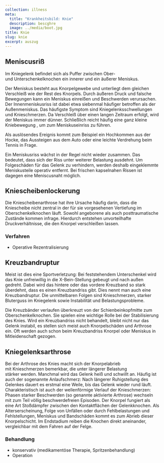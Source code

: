 ```yaml
---
collection: illness
meta:
  title: "Krankheitsbild: Knie"
  description: bescghre
  image: ../media/boot.jpg
title: Knie
slug: knie
excerpt: auszug
---
```

## Meniscusriß 

Im Kniegelenk befindet sich als Puffer zwischen Ober- und Unterschenkelknochen ein innerer und ein äußerer Meniskus. 

Der Meniskus besteht aus Knorpelgewebe und unterliegt dem gleichen Verschleiß wie der Rest des Knorpels. Durch äußeren Druck und falsche Bewegungen kann ein Meniskus einreißen und Beschwerden verursachen. Der Innenmeniskusriss ist dabei etwa siebenmal häufiger betroffen als der Außenmeniskus. Das häufigste Symptom sind Kniegelenksschwellungen und Knieschmerzen. Da Verschleiß über einen langen Zeitraum erfolgt, wird der Meniskus immer dünner. Schließlich reicht häufig eine ganz kleine Kniebewegung , um zum Meniskuseinriss zu führen. 

Als auslösendes Ereignis kommt zum Beispiel ein Hochkommen aus der Hocke, das Aussteigen aus dem Auto oder eine leichte Verdrehung beim Tennis in Frage. 

Ein Meniskusriss wächst in der Regel nicht wieder zusammen. Das bedeutet, dass sich der Riss unter weiterer Belastung ausdehnt. Um Folgeschäden für das Gelenk zu verhindern, werden deshalb eingeklemmte Meniskusteile operativ entfernt. Bei frischen kapselnahen Rissen ist dagegen eine Meniscusnaht möglich. 

## Kniescheibenlockerung 

Die Kniescheibenarthrose hat ihre Ursache häufig darin, dass die Kniescheibe nicht zentral in der für sie vorgesehenen Vertiefung im Oberschenkelknochen läuft. Sowohl angeborene als auch posttraumatische Zustände kommen infrage. Hierdurch entstehen unvorteilhafte Druckverhältnisse, die den Knorpel verschleißen lassen. 

### Verfahren

* Operative Rezentralisierung 

## Kreuzbandruptur 

Meist ist dies eine Sportverletzung: Bei feststehendem Unterschenkel wird das Knie unfreiwillig in die X-Bein-Stellung gebeugt und nach außen gedreht. Dabei wird das hintere oder das vordere Kreuzband so stark überdehnt, dass es einen Kreuzbandriss gibt. Dies nennt man auch eine Kreuzbandruptur. Die unmittelbaren Folgen sind Knieschmerzen, starker Bluterguss im Kniegelenk sowie Instabilität und Belastungsprobleme. 

Die Kreuzbänder verlaufen überkreuzt von der Schienbeinkopfmitte zum Oberschenkelknochen. Sie spielen eine wichtige Rolle bei der Stabilisierung des Knies. Wird ein Kreuzbandriss nicht behandelt, bleibt nicht nur das Gelenk instabil, es stellen sich meist auch Knorpelschäden und Arthrose ein. Oft werden auch schon beim Kreuzbandriss Knorpel oder Meniskus in Mitleidenschaft gezogen.

## Kniegelenksarthrose 

Bei der Arthrose des Knies macht sich der Knorpelabrieb mit Knieschmerzen bemerkbar, die unter längerer Belastung stärker werden. Manchmal wird das Gelenk heiß und schwillt an. Häufig ist auch der sogenannte Anlaufschmerz: Nach längerer Ruhigstellung des Gelenkes dauert es erstmal eine Weile, bis das Gelenk wieder rund läuft. Charakteristisch ist auch der wellenförmige Verlauf der Knieschmerzen: Phasen starker Beschwerden (so genannte aktivierte Arthrose) wechseln mit zum Teil völlig beschwerdefreien Episoden. Der Knorpel fungiert als eine Art Stoßdämpfer zwischen den Kontaktflächen der Gelenkknochen. Als Alterserscheinung, Folge von Unfällen oder durch Fehlbelastungen und Fehlstellungen, Meniskus und Bandschäden kommt es zum Abrieb dieser Knorpelschicht. Im Endstadium reiben die Knochen direkt aneinander, vergleichbar mit dem Fahren auf der Felge. 

### Behandlung 
* konservativ (medikamentöse Therapie, Spritzenbehandlung)
* Operation